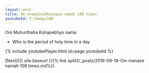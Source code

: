 ```yaml
---
layout: post
title: Om anaadinidhanaaya namah 108 times
youtubeId: T_JGmUpclH0
---
```

 
 
Om Muhurthaha Kshapebhyo nama 
 
 -  Who is the period of holy time in a day 
 
  
 
  
 
 
 
 
 
 


{% include youtubePlayer.html id=page.youtubeId %}
 
[Next]({{ site.baseurl }}{% link  split2/_posts/2016-09-18-Om manave namah 108 times.md%})
 
